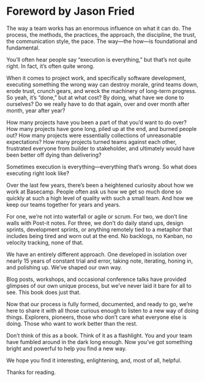 # Foreword by Jason Fried

The way a team works has an enormous influence on what it can do. The process, the methods, the practices, the approach, the discipline, the trust, the communication style, the pace. The way—the how—is foundational and fundamental.

You’ll often hear people say “execution is everything,” but that’s not quite right. In fact, it’s often quite wrong.

When it comes to project work, and specifically software development, executing something the wrong way can destroy morale, grind teams down, erode trust, crunch gears, and wreck the machinery of long-term progress. So yeah, it’s “done,” but at what cost? By doing, what have we done to ourselves? Do we really have to do that again, over and over month after month, year after year?

How many projects have you been a part of that you’d want to do over? How many projects have gone long, piled up at the end, and burned people out? How many projects were essentially collections of unreasonable expectations? How many projects turned teams against each other, frustrated everyone from builder to stakeholder, and ultimately would have been better off dying than delivering?

Sometimes execution is everything—everything that’s wrong. So what does executing right look like?

Over the last few years, there’s been a heightened curiosity about how we work at Basecamp. People often ask us how we get so much done so quickly at such a high level of quality with such a small team. And how we keep our teams together for years and years.

For one, we’re not into waterfall or agile or scrum. For two, we don’t line walls with Post-it notes. For three, we don’t do daily stand ups, design sprints, development sprints, or anything remotely tied to a metaphor that includes being tired and worn out at the end. No backlogs, no Kanban, no velocity tracking, none of that.

We have an entirely different approach. One developed in isolation over nearly 15 years of constant trial and error, taking note, iterating, honing in, and polishing up. We’ve shaped our own way.

Blog posts, workshops, and occasional conference talks have provided glimpses of our own unique process, but we’ve never laid it bare for all to see. This book does just that.

Now that our process is fully formed, documented, and ready to go, we’re here to share it with all those curious enough to listen to a new way of doing things. Explorers, pioneers, those who don’t care what everyone else is doing. Those who want to work better than the rest.

Don’t think of this as a book. Think of it as a flashlight. You and your team have fumbled around in the dark long enough. Now you’ve got something bright and powerful to help you find a new way.

We hope you find it interesting, enlightening, and, most of all, helpful.

Thanks for reading.
